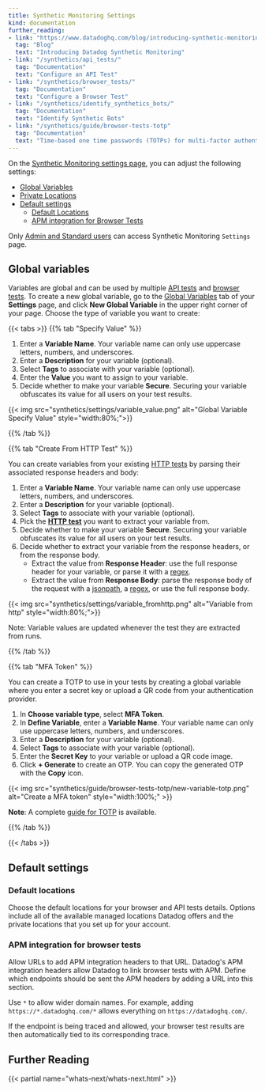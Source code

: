 ```yaml
---
title: Synthetic Monitoring Settings
kind: documentation
further_reading:
- link: "https://www.datadoghq.com/blog/introducing-synthetic-monitoring/"
  tag: "Blog"
  text: "Introducing Datadog Synthetic Monitoring"
- link: "/synthetics/api_tests/"
  tag: "Documentation"
  text: "Configure an API Test"
- link: "/synthetics/browser_tests/"
  tag: "Documentation"
  text: "Configure a Browser Test"
- link: "/synthetics/identify_synthetics_bots/"
  tag: "Documentation"
  text: "Identify Synthetic Bots"
- link: "/synthetics/guide/browser-tests-totp"
  tag: "Documentation"
  text: "Time-based one time passwords (TOTPs) for multi-factor authentication (MFA) in Browser tests"
---
```


On the [Synthetic Monitoring settings page][1], you can adjust the following settings:

* [Global Variables](#global-variables)
* [Private Locations][2]
* [Default settings](#default-settings)
  * [Default Locations](#default-locations)
  * [APM integration for Browser Tests](#apm-integration-for-browser-tests)

Only [Admin and Standard users][3] can access Synthetic Monitoring `Settings` page.

## Global variables

Variables are global and can be used by multiple [API tests][4] and [browser tests][5]. To create a new global variable, go to the [Global Variables][6] tab of your **Settings** page, and click **New Global Variable** in the upper right corner of your page.
Choose the type of variable you want to create:

{{< tabs >}}
{{% tab "Specify Value" %}}

1. Enter a **Variable Name**. Your variable name can only use uppercase letters, numbers, and underscores.
2. Enter a **Description** for your variable (optional).
3. Select **Tags** to associate with your variable (optional).
4. Enter the **Value** you want to assign to your variable.
3. Decide whether to make your variable **Secure**. Securing your variable obfuscates its value for all users on your test results.

{{< img src="synthetics/settings/variable_value.png" alt="Global Variable Specify Value"  style="width:80%;">}}

{{% /tab %}}

{{% tab "Create From HTTP Test" %}}

You can create variables from your existing [HTTP tests][1] by parsing their associated response headers and body:

1. Enter a **Variable Name**. Your variable name can only use uppercase letters, numbers, and underscores.
2. Enter a **Description** for your variable (optional).
3. Select **Tags** to associate with your variable (optional).
4. Pick the **[HTTP test][1]** you want to extract your variable from.
6. Decide whether to make your variable **Secure**. Securing your variable obfuscates its value for all users on your test results.
6. Decide whether to extract your variable from the response headers, or from the response body.
    * Extract the value from **Response Header**: use the full response header for your variable, or parse it with a [regex][2].
    * Extract the value from **Response Body**: parse the response body of the request with a [jsonpath][3], a [regex][2], or use the full response body.

{{< img src="synthetics/settings/variable_fromhttp.png" alt="Variable from http"  style="width:80%;">}}

Note: Variable values are updated whenever the test they are extracted from runs.

[1]: /synthetics/api_tests/?tab=httptest
[2]: https://developer.mozilla.org/en-US/docs/Web/JavaScript/Guide/Regular_Expressions
[3]: https://restfulapi.net/json-jsonpath/
{{% /tab %}}

{{% tab "MFA Token" %}}  
 
You can create a TOTP to use in your tests by creating a global variable where you enter a secret key or upload a QR code from your authentication provider.

1. In **Choose variable type**, select **MFA Token**.
2. In **Define Variable**, enter a **Variable Name**. Your variable name can only use uppercase letters, numbers, and underscores.
3. Enter a **Description** for your variable (optional).
4. Select **Tags** to associate with your variable (optional).
5. Enter the **Secret Key** to your variable or upload a QR code image.
6. Click **+ Generate** to create an OTP. You can copy the generated OTP with the **Copy** icon.

{{< img src="synthetics/guide/browser-tests-totp/new-variable-totp.png" alt="Create a MFA token" style="width:100%;" >}}

**Note**: A complete [guide for TOTP][2] is available.

[1]: /account_management/rbac/?tab=datadogapplication#custom-roles
[2]: /guide/browser-tests-totp

{{% /tab %}}

{{< /tabs >}}

## Default settings

### Default locations

Choose the default locations for your browser and API tests details. Options include all of the available managed locations Datadog offers and the private locations that you set up for your account.

### APM integration for browser tests

Allow URLs to add APM integration headers to that URL. Datadog's APM integration headers allow Datadog to link browser tests with APM. Define which endpoints should be sent the APM headers by adding a URL into this section.

Use `*` to allow wider domain names. For example, adding `https://*.datadoghq.com/*` allows everything on `https://datadoghq.com/`.

If the endpoint is being traced and allowed, your browser test results are then automatically tied to its corresponding trace.

## Further Reading

{{< partial name="whats-next/whats-next.html" >}}

[1]: https://app.datadoghq.com/synthetics/settings
[2]: /synthetics/private_locations/
[3]: /account_management/users/default_roles/
[4]: /synthetics/api_tests/#use-global-variables
[5]: /synthetics/browser_tests/#use-global-variables
[6]: https://app.datadoghq.com/synthetics/settings/variables
